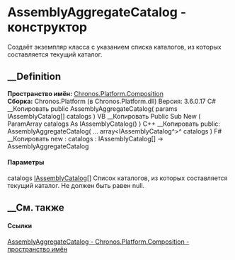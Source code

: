 # AssemblyAggregateCatalog - конструктор
Создаёт экземпляр класса с указанием списка каталогов, из которых составляется
текущий каталог.
## __Definition
 **Пространство имён:**
[Chronos.Platform.Composition](N_Chronos_Platform_Composition.htm)  
 **Сборка:** Chronos.Platform (в Chronos.Platform.dll) Версия: 3.6.0.17
C# __Копировать
     public AssemblyAggregateCatalog(
    	params IAssemblyCatalog[] catalogs
    )
VB __Копировать
     Public Sub New ( 
    	ParamArray catalogs As IAssemblyCatalog()
    )
C++ __Копировать
     public:
    AssemblyAggregateCatalog(
    	... array<IAssemblyCatalog^>^ catalogs
    )
F# __Копировать
     new : 
            catalogs : IAssemblyCatalog[] -> AssemblyAggregateCatalog
#### Параметры
catalogs
[IAssemblyCatalog](T_Chronos_Platform_Composition_IAssemblyCatalog.htm)[]
     Список каталогов, из которых составляется текущий каталог. Не должен быть равен null. 
## __См. также
#### Ссылки
[AssemblyAggregateCatalog -
](T_Chronos_Platform_Composition_AssemblyAggregateCatalog.htm)
[Chronos.Platform.Composition - пространство
имён](N_Chronos_Platform_Composition.htm)
